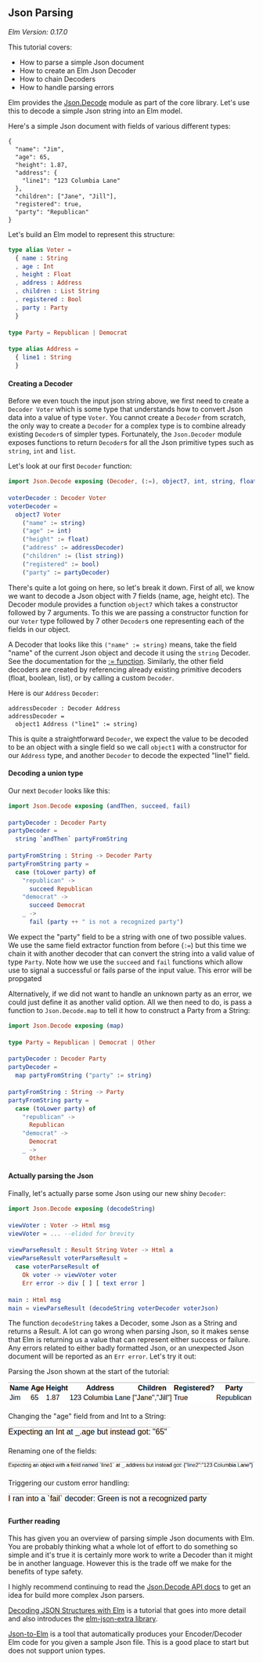 ## Json Parsing

*Elm Version: 0.17.0*

This tutorial covers:

* How to parse a simple Json document
* How to create an Elm Json Decoder
* How to chain Decoders
* How to handle parsing errors

Elm provides the [Json.Decode](http://package.elm-lang.org/packages/elm-lang/core/4.0.1/Json-Decode) module as part of the core library. Let's use this to decode a simple Json string into an Elm model.

Here's a simple Json document with fields of various different types:

```
{
  "name": "Jim",
  "age": 65,
  "height": 1.87,
  "address": {
    "line1": "123 Columbia Lane"
  },
  "children": ["Jane", "Jill"],
  "registered": true,
  "party": "Republican"
}
```

Let's build an Elm model to represent this structure:

```elm
type alias Voter =
  { name : String
  , age : Int
  , height : Float
  , address : Address
  , children : List String
  , registered : Bool
  , party : Party
  }

type Party = Republican | Democrat

type alias Address =
  { line1 : String
  }
```

#### Creating a Decoder

Before we even touch the input json string above, we first need to create a `Decoder Voter` which is some type that understands how to convert Json data into a value of type `Voter`. You cannot create a `Decoder` from scratch, the only way to create a `Decoder` for a complex type is to combine already existing `Decoder`s of simpler types. Fortunately, the `Json.Decoder` module exposes functions to return `Decoder`s for all the Json primitive types such as `string`, `int` and `list`.

Let's look at our first `Decoder` function:

```elm
import Json.Decode exposing (Decoder, (:=), object7, int, string, float, bool, list)

voterDecoder : Decoder Voter
voterDecoder =
  object7 Voter
    ("name" := string)
    ("age" := int)
    ("height" := float)
    ("address" := addressDecoder)
    ("children" := (list string))
    ("registered" := bool)
    ("party" := partyDecoder)
```

There's quite a lot going on here, so let's break it down. First of all, we know we want to decode a Json object with 7 fields (name, age, height etc). The Decoder module provides a function `object7` which takes a constructor followed by 7 arguments. To this we are passing a constructor function for our `Voter` type followed by 7 other `Decoder`s one representing each of the fields in our object.

A Decoder that looks like this `("name" := string)` means, take the field "name" of the current Json object and decode it using the `string` Decoder. See the documentation for the [:= function](http://package.elm-lang.org/packages/elm-lang/core/4.0.1/Json-Decode#:=). Similarly, the other field decoders are created by referencing already existing primitive decoders (float, boolean, list), or by calling a custom `Decoder`.

Here is our `Address` `Decoder`:

```
addressDecoder : Decoder Address
addressDecoder =
  object1 Address ("line1" := string)
```

This is quite a straightforward `Decoder`, we expect the value to be decoded to be an object with a single field so we call `object1` with a constructor for our `Address` type, and another `Decoder` to decode the expected "line1" field.


#### Decoding a union type

Our next `Decoder` looks like this:

```elm
import Json.Decode exposing (andThen, succeed, fail)

partyDecoder : Decoder Party
partyDecoder =
  string `andThen` partyFromString

partyFromString : String -> Decoder Party
partyFromString party =
  case (toLower party) of
    "republican" ->
      succeed Republican
    "democrat" ->
      succeed Democrat
    _ ->
      fail (party ++ " is not a recognized party")
```

We expect the "party" field to be a string with one of two possible values. We use the same field extractor function from before (`:=`) but this time we chain it with another decoder that can convert the string into a valid value of type `Party`. Note how we use the `succeed` and `fail` functions which allow use to signal a successful or fails parse of the input value. This error will be propgated

Alternatively, if we did not want to handle an unknown party as an error, we could just define it as another valid option. All we then need to do, is pass a function to `Json.Decode.map` to tell it how to construct a Party from a String:

```elm
import Json.Decode exposing (map)

type Party = Republican | Democrat | Other

partyDecoder : Decoder Party
partyDecoder =
  map partyFromString ("party" := string)

partyFromString : String -> Party
partyFromString party =
  case (toLower party) of
    "republican" ->
      Republican
    "democrat" ->
      Democrat
    _ ->
      Other
```

#### Actually parsing the Json

Finally, let's actually parse some Json using our new shiny `Decoder`:

```elm
import Json.Decode exposing (decodeString)

viewVoter : Voter -> Html msg
viewVoter = ... --elided for brevity

viewParseResult : Result String Voter -> Html a
viewParseResult voterParseResult =
  case voterParseResult of
    Ok voter -> viewVoter voter
    Err error -> div [ ] [ text error ]

main : Html msg
main = viewParseResult (decodeString voterDecoder voterJson)
```

The function `decodeString` takes a Decoder, some Json as a String and returns a Result. A lot can go wrong when parsing Json, so it makes sense that Elm is returning us a value that can represent either success or failure. Any errors related to either badly formatted Json, or an unexpected Json document will be reported as an `Err error`. Let's try it out:

Parsing the Json shown at the start of the tutorial:

![](screen1.png)

Changing the "age" field from and Int to a String:

![](screen2.png)

Renaming one of the fields:

![](screen3.png)

Triggering our custom error handling:

![](screen4.png)

#### Further reading

This has given you an overview of parsing simple Json documents with Elm. You are probably thinking what a whole lot of effort to do something so simple and it's true it is certainly more work to write a Decoder than it might be in another language. However this is the trade off we make for the benefits of type safety.

I highly recommend continuing to read the [Json.Decode API docs](http://package.elm-lang.org/packages/elm-lang/core/4.0.1/Json-Decode) to get an idea for build more complex Json parsers.

[Decoding JSON Structures with Elm](https://robots.thoughtbot.com/decoding-json-structures-with-elm) is a tutorial that goes into more detail and also introduces the [elm-json-extra library](http://package.elm-lang.org/packages/circuithub/elm-json-extra/2.2.1/Json-Decode-Extra).

[Json-to-Elm](http://noredink.github.io/json-to-elm/) is a tool that automatically produces your Encoder/Decoder Elm code for you given a sample Json file. This is a good place to start but does not support union types.